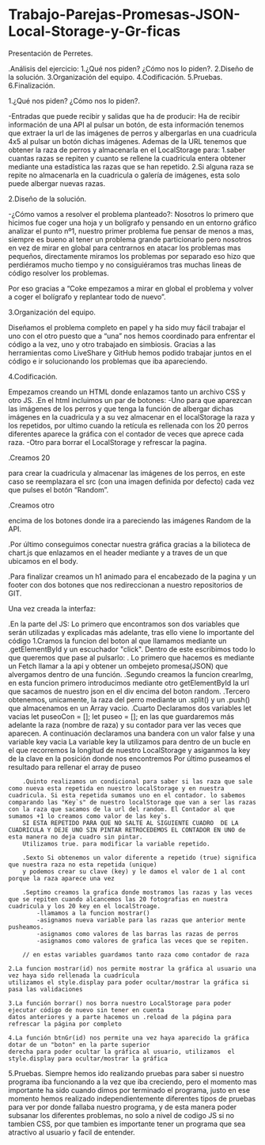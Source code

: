 # Trabajo-Parejas-Promesas-JSON-Local-Storage-y-Gr-ficas
Presentación de Perretes.

.Análisis del ejercicio:
	1.¿Qué nos piden? ¿Cómo nos lo piden?.
	2.Diseño de la solución.
	3.Organización del equipo.
	4.Codificación.
	5.Pruebas.
	6.Finalización.
	
1.¿Qué nos piden? ¿Cómo nos lo piden?.

-Entradas que puede recibir y salidas que ha de producir: Ha de recibir información de una API al pulsar un botón, de esta información tenemos que extraer la url de las imágenes de perros y albergarlas en una cuadricula 4x5 al pulsar un botón dichas imágenes. Ademas de la URL tenemos que obtener la raza de perros y almacenarla en el LocalStorage para: 
	1.saber cuantas razas se repiten y cuanto se rellene la cuadricula entera obtener mediante una estadística las razas que se han repetido.
	2.Si alguna raza se repite no almacenarla en la cuadricula o galería de imágenes, esta solo puede albergar nuevas razas.


2.Diseño de la solución.

-¿Cómo vamos a resolver el problema planteado?: Nosotros lo primero que hicimos fue coger una hoja y un bolígrafo y pensando en un entorno gráfico analizar el punto nº1, nuestro primer problema fue pensar de menos a mas, siempre es bueno al tener un problema grande particionarlo pero nosotros en vez de mirar en global para centrarnos en atacar los problemas mas pequeños, directamente miramos los problemas por separado eso hizo que perdiéramos mucho tiempo y no consiguiéramos tras muchas lineas de código resolver los problemas.

Por eso gracias a “Coke empezamos a mirar en global el problema y volver a coger el bolígrafo y replantear todo de nuevo”.

3.Organización del equipo.

Diseñamos el problema completo en papel y ha sido muy fácil trabajar el uno con el otro puesto que a “una” nos hemos coordinado para enfrentar el código a la vez, uno y otro trabajado en simbiosis.
Gracias a las herramientas como LiveShare y GitHub hemos podido trabajar juntos en el código e ir solucionando los problemas que iba apareciendo.


4.Codificación.

Empezamos creando un HTML donde enlazamos tanto un archivo CSS y otro JS.
.En el html incluimos un par de botones:
	-Uno para que aparezcan las imágenes de los perros y que tenga la función de albergar dichas imágenes en la cuadricula y a su vez almacenar en el localStorage la raza y los repetidos, por ultimo cuando la retícula es rellenada con los 20 perros diferentes aparece la gráfica con el contador de veces que aprece cada raza.
	-Otro para borrar el LocalStorage y refrescar la pagina.

.Creamos 20 <div> para crear la cuadricula y almacenar las imágenes de los perros, en este caso se reemplazara el src (con una imagen definida por defecto) cada vez que pulses el botón “Random”.

.Creamos otro <div> encima de los botones donde ira a pareciendo las imágenes Random de la API.

.Por último conseguimos conectar nuestra gráfica gracias a la bilioteca de chart.js que enlazamos en el header mediante  <script src="https://cdn.jsdelivr.net/npm/chart.js"></script>
y a traves de un <canvas> que ubicamos en el body.
   

.Para finalizar creamos un h1 animado para el encabezado de la pagina y un footer con dos botones que nos redireccionan a nuestro repositorios de GIT.

Una vez creada la interfaz:

.En la parte del JS:
Lo primero que encontramos son dos variables que serán utilizadas y explicadas más adelante, tras ello viene lo
importante del código
    1.Cramos la funcion del boton al que llamamos mediante un .getElementById y un escuchador "click". Dentro de este escribimos todo lo que queremos que pase al pulsarlo:
        . Lo primero que hacemos es mediante un Fetch llamar a la api y obtener un ombejeto promesa(JSON) que alvergamos dentro de una función.
        .Segundo creamos la funcion crearImg, en esta funcion primero introducimos mediante otro getElementById la url que sacamos de nuestro json en el div encima del boton random.
        .Tercero obtenemos, unicamente, la raza del perro mediante un .split() y un .push() que almacenamos en un Array vacio.
        .Cuarto Declaramos dos variables let vacias let puseoCon = []; let puseo = []; en las que guardaremos
		más adelante la raza (nombre de raza) y su contador para ver las veces que aparecen. A continuación
		declaramos una bandera con un valor false y una variable key vacia
		La variable key la utilizamos para dentro de un bucle en el que recorremos la longitud de nuestro
		LocalStorage y asiganmos la key de la clave en la posición donde nos encontremos
		Por último puseamos el resultado para rellenar el array de puseo  
        
        .Quinto realizamos un condicional para saber si las raza que sale como nueva esta repetida en nuestro localStorage y en nuestra cuadricula. Si esta repetida sumamos uno en el contador. lo sabemos comparando las "Key`s" de nuestro localStorage que van a ser las razas con la raza que sacamos de la url del random. El Contador al que sumamos +1 lo creamos como valor de las key`s.
        SI ESTA REPETIDO PARA QUE NO SALTE AL SIGUIENTE CUADRO  DE LA CUADRICULA Y DEJE UNO SIN PINTAR RETROCEDEMOS EL CONTADOR EN UNO de esta manera no deja cuadro sin pintar.
        Utilizamos true. para modificar la variable repetido.

		.Sexto Si obtenemos un valor diferente a repetido (true) significa que nuestra raza no esta repetida (unique)
		y podemos crear su clave (key) y le damos el valor de 1 al cont porque la raza aparece una vez
		
        .Septimo creamos la grafica donde mostramos las razas y las veces que se repiten cuando alcancemos las 20 fotografias en nuestra cuadricula y los 20 key en el localStroage.
            -llamamos a la funcion mostrar()
            -asignamos nueva variable para las razas que anterior mente pusheamos.
            -asignamos como valores de las barras las razas de perros
            -asignamos como valores de grafica las veces que se repiten.

        // en estas variables guardamos tanto raza como contador de raza

	2.La funcion mostrar(id) nos permite mostrar la gráfica al usuario una vez haya sido rellenada la cuadrícula
	utilizamos el style.display para poder ocultar/mostrar la gráfica si pasa las validaciones

	3.La función borrar() nos borra nuestro LocalStorage para poder ejecutar código de nuevo sin tener en cuenta
	datos anteriores y a parte hacemos un .reload de la página para refrescar la página por completo
	
	4.La función btnGr(id) nos permite una vez haya aparecido la gráfica dotar de un "boton" en la parte superior
	derecha para poder ocultar la gráfica al usuario, utilizamos  el style.display para ocultar/mostrar la gráfica




5.Pruebas.
Siempre hemos ido realizando pruebas para saber si nuestro programa iba funcionando a la vez que iba creciendo, pero el momento mas importante ha sido cuando dimos por terminado el programa, justo en ese momento hemos realizado independientemente diferentes tipos de pruebas para ver por donde fallaba nuestro programa, y de esta manera poder subsanar los diferentes problemas, no solo a nivel de codigo JS si no tambien CSS, por que tambien es importante tener un programa que sea atractivo al usuario y facil de entender.
